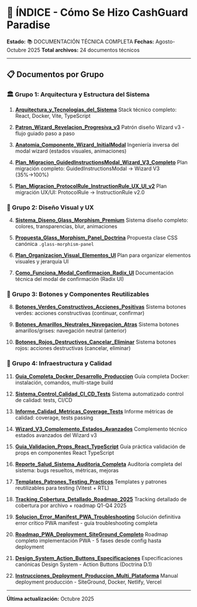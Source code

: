 # 📑 ÍNDICE - Cómo Se Hizo CashGuard Paradise

**Estado:** 📚 DOCUMENTACIÓN TÉCNICA COMPLETA
**Fechas:** Agosto-Octubre 2025
**Total archivos:** 24 documentos técnicos

---

## 📋 Documentos por Grupo

### 🏛️ Grupo 1: Arquitectura y Estructura del Sistema
1. **[Arquitectura_y_Tecnologias_del_Sistema](1_Arquitectura_y_Tecnologias_del_Sistema.md)**
   Stack técnico completo: React, Docker, Vite, TypeScript

2. **[Patron_Wizard_Revelacion_Progresiva_v3](2_Patron_Wizard_Revelacion_Progresiva_v3.md)**
   Patrón diseño Wizard v3 - flujo guiado paso a paso

3. **[Anatomia_Componente_Wizard_InitialModal](3_Anatomia_Componente_Wizard_InitialModal.md)**
   Ingeniería inversa del modal wizard (estados visuales, animaciones)

19. **[Plan_Migracion_GuidedInstructionsModal_Wizard_V3_Completo](19_Plan_Migracion_GuidedInstructionsModal_Wizard_V3_Completo.md)**
    Plan migración completo: GuidedInstructionsModal → Wizard V3 (35%→100%)

20. **[Plan_Migracion_ProtocolRule_InstructionRule_UX_UI_v2](20_Plan_Migracion_ProtocolRule_InstructionRule_UX_UI_v2.md)**
    Plan migración UX/UI: ProtocolRule → InstructionRule v2.0

### 🎨 Grupo 2: Diseño Visual y UX
4. **[Sistema_Diseno_Glass_Morphism_Premium](4_Sistema_Diseno_Glass_Morphism_Premium.md)**
   Sistema diseño completo: colores, transparencias, blur, animaciones

5. **[Propuesta_Glass_Morphism_Panel_Doctrina](5_Propuesta_Glass_Morphism_Panel_Doctrina.md)**
   Propuesta clase CSS canónica `.glass-morphism-panel`

6. **[Plan_Organizacion_Visual_Elementos_UI](6_Plan_Organizacion_Visual_Elementos_UI.md)**
   Plan para organizar elementos visuales y jerarquía UI

7. **[Como_Funciona_Modal_Confirmacion_Radix_UI](7_Como_Funciona_Modal_Confirmacion_Radix_UI.md)**
   Documentación técnica del modal de confirmación (Radix UI)

### 🎯 Grupo 3: Botones y Componentes Reutilizables
8. **[Botones_Verdes_Constructivos_Acciones_Positivas](8_Botones_Verdes_Constructivos_Acciones_Positivas.md)**
   Sistema botones verdes: acciones constructivas (continuar, confirmar)

9. **[Botones_Amarillos_Neutrales_Navegacion_Atras](9_Botones_Amarillos_Neutrales_Navegacion_Atras.md)**
   Sistema botones amarillos/grises: navegación neutral (anterior)

10. **[Botones_Rojos_Destructivos_Cancelar_Eliminar](10_Botones_Rojos_Destructivos_Cancelar_Eliminar.md)**
    Sistema botones rojos: acciones destructivas (cancelar, eliminar)

### 🐳 Grupo 4: Infraestructura y Calidad
11. **[Guia_Completa_Docker_Desarrollo_Produccion](11_Guia_Completa_Docker_Desarrollo_Produccion.md)**
    Guía completa Docker: instalación, comandos, multi-stage build

12. **[Sistema_Control_Calidad_CI_CD_Tests](12_Sistema_Control_Calidad_CI_CD_Tests.md)**
    Sistema automatizado control de calidad: tests, CI/CD

13. **[Informe_Calidad_Metricas_Coverage_Tests](13_Informe_Calidad_Metricas_Coverage_Tests.md)**
    Informe métricas de calidad: coverage, tests passing

14. **[Wizard_V3_Complemento_Estados_Avanzados](14_Wizard_V3_Complemento_Estados_Avanzados.md)**
    Complemento técnico estados avanzados del Wizard v3

15. **[Guia_Validacion_Props_React_TypeScript](15_Guia_Validacion_Props_React_TypeScript.md)**
    Guía práctica validación de props en componentes React TypeScript

16. **[Reporte_Salud_Sistema_Auditoria_Completa](16_Reporte_Salud_Sistema_Auditoria_Completa.md)**
    Auditoría completa del sistema: bugs resueltos, métricas, mejoras

17. **[Templates_Patrones_Testing_Practicos](17_Templates_Patrones_Testing_Practicos.md)**
    Templates y patrones reutilizables para testing (Vitest + RTL)

18. **[Tracking_Cobertura_Detallado_Roadmap_2025](18_Tracking_Cobertura_Detallado_Roadmap_2025.md)**
    Tracking detallado de cobertura por archivo + roadmap Q1-Q4 2025

21. **[Solucion_Error_Manifest_PWA_Troubleshooting](21_Solucion_Error_Manifest_PWA_Troubleshooting.md)**
    Solución definitiva error crítico PWA manifest - guía troubleshooting completa

22. **[Roadmap_PWA_Deployment_SiteGround_Completo](22_Roadmap_PWA_Deployment_SiteGround_Completo.md)**
    Roadmap completo implementación PWA - 5 fases desde config hasta deployment

23. **[Design_System_Action_Buttons_Especificaciones](23_Design_System_Action_Buttons_Especificaciones.md)**
    Especificaciones canónicas Design System - Action Buttons (Doctrina D.1)

24. **[Instrucciones_Deployment_Produccion_Multi_Plataforma](24_Instrucciones_Deployment_Produccion_Multi_Plataforma.md)**
    Manual deployment producción - SiteGround, Docker, Netlify, Vercel

---

**Última actualización:** Octubre 2025
